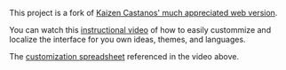 This project is a fork of [Kaizen Castanos' much appreciated web version](https://github.com/kaizenc/FUNemployed-Web-Game).

You can watch this [instructional video](https://www.kaltura.com/index.php/extwidget/preview/partner_id/1038472/uiconf_id/44151201/entry_id/1_0glcnfes/embed/iframe?) of how to easily custommize and localize the interface for you own ideas, themes, and languages.

The [customization spreadsheet](https://drive.google.com/file/d/16s48Z8v6YrnlQdFuS690cNGusYtPSAK3/view?usp=sharing) referenced in the video above.